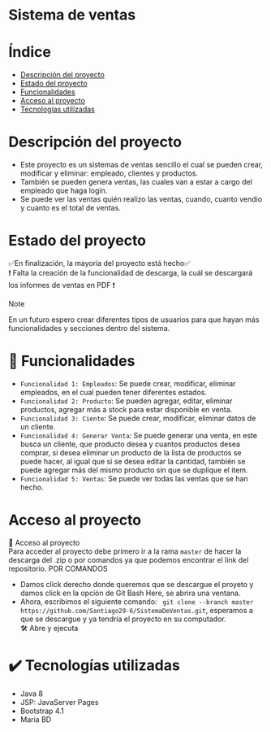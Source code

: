 # Sistema de ventas
# Índice
* [Descripción del proyecto](#Descripción-del-proyecto)
* [Estado del proyecto](#Estado-del-proyecto)
* [Funcionalidades](#hammer-Funcionalidades)
* [Acceso al proyecto](#Acceso-al-proyecto)
* [Tecnologías utilizadas](#heavy_check_mark-tecnologías-utilizadas)
# Descripción del proyecto
* Este proyecto es un sistemas de ventas sencillo el cual se pueden crear, modificar y eliminar: empleado, clientes y productos.
* También se pueden genera ventas, las cuales van a estar a cargo del empleado que haga login.
* Se puede ver las ventas quién realizo las ventas, cuando, cuanto vendio y cuanto es el total de ventas.
# Estado del proyecto
:white_check_mark:En finalización, la mayoria del proyecto está hecho:white_check_mark: <br/>
:heavy_exclamation_mark: Falta la creación de la funcionalidad de descarga, la cuál se descargará los informes de ventas en PDF :heavy_exclamation_mark: <br/>
> [!NOTE]
> En un futuro espero crear diferentes tipos de usuarios para que hayan más funcionalidades y secciones dentro del sistema.
# :hammer: Funcionalidades
- `Funcionalidad 1: Empleados`: Se puede crear, modificar, eliminar empleados, en el cual pueden tener diferentes estados.
- `Funcionalidad 2: Producto`: Se pueden agregar, editar, eliminar productos, agregar más a stock para estar disponible en venta.
- `Funcionalidad 3: Ciente`: Se puede crear, modificar, eliminar datos de un cliente.
- `Funcionalidad 4: Generar Venta`: Se puede generar una venta, en este busca un cliente, que producto desea y cuantos productos desea comprar, si desea eliminar un producto de la lista de productos se puede hacer, al igual que si se desea editar la cantidad, también se puede agregar más del mismo producto sin que se duplique el item.
- `Funcionalidad 5: Ventas`: Se puede ver todas las ventas que se han hecho.
# Acceso al proyecto
:file_folder: Acceso al proyecto<br/>
Para acceder al proyecto debe primero ir a la rama `master` de hacer la descarga del .zip o por comandos ya que podemos encontrar el link del repositorio.
POR COMANDOS
* Damos click derecho donde queremos que se descargue el proyeto y damos click en la opción de Git Bash Here, se abrira una ventana.
* Ahora, escribimos el siguiente comando: ` git clone --branch master https://github.com/Santiago29-6/SistemaDeVentas.git`, esperamos a que se descargue y ya tendría el proyecto en su computador.<br/>
:hammer_and_wrench: Abre y ejecuta
# :heavy_check_mark: Tecnologías utilizadas
- Java 8
- JSP: JavaServer Pages
- Bootstrap 4.1
- Maria BD
